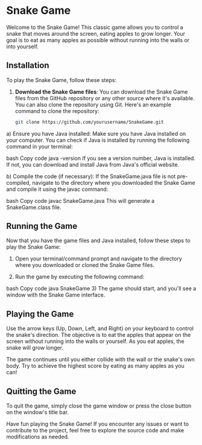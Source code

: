 # Snake Game

Welcome to the Snake Game! This classic game allows you to control a snake that moves around the screen, eating apples to grow longer. Your goal is to eat as many apples as possible without running into the walls or into yourself.

## Installation

To play the Snake Game, follow these steps:

1. **Download the Snake Game files**: You can download the Snake Game files from the GitHub repository or any other source where it's available. You can also clone the repository using Git. Here's an example command to clone the repository:

   ```bash
   git clone https://github.com/yourusername/SnakeGame.git
a) Ensure you have Java installed: Make sure you have Java installed on your computer. You can check if Java is installed by running the following command in your terminal:

bash
Copy code
java -version
If you see a version number, Java is installed. If not, you can download and install Java from Java's official website.

b) Compile the code (if necessary): If the SnakeGame.java file is not pre-compiled, navigate to the directory where you downloaded the Snake Game and compile it using the javac command:

bash
Copy code
javac SnakeGame.java
This will generate a SnakeGame.class file.

## Running the Game
Now that you have the game files and Java installed, follow these steps to play the Snake Game:

1) Open your terminal/command prompt and navigate to the directory where you downloaded or cloned the Snake Game files.

2) Run the game by executing the following command:

bash
Copy code
java SnakeGame
3) The game should start, and you'll see a window with the Snake Game interface.

## Playing the Game
Use the arrow keys (Up, Down, Left, and Right) on your keyboard to control the snake's direction. The objective is to eat the apples that appear on the screen without running into the walls or yourself. As you eat apples, the snake will grow longer.

The game continues until you either collide with the wall or the snake's own body. Try to achieve the highest score by eating as many apples as you can!

## Quitting the Game
To quit the game, simply close the game window or press the close button on the window's title bar.

Have fun playing the Snake Game! If you encounter any issues or want to contribute to the project, feel free to explore the source code and make modifications as needed.
